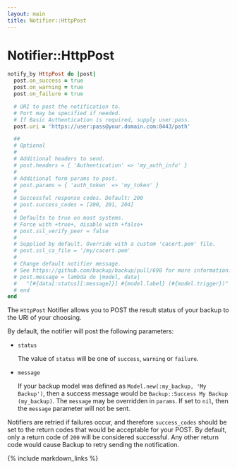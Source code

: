 ```yaml
---
layout: main
title: Notifier::HttpPost
---
```


Notifier::HttpPost
==================

```rb
notify_by HttpPost do |post|
  post.on_success = true
  post.on_warning = true
  post.on_failure = true

  # URI to post the notification to.
  # Port may be specified if needed.
  # If Basic Authentication is required, supply user:pass.
  post.uri = 'https://user:pass@your.domain.com:8443/path'

  ##
  # Optional
  #
  # Additional headers to send.
  # post.headers = { 'Authentication' => 'my_auth_info' }
  #
  # Additional form params to post.
  # post.params = { 'auth_token' => 'my_token' }
  #
  # Successful response codes. Default: 200
  # post.success_codes = [200, 201, 204]
  #
  # Defaults to true on most systems.
  # Force with +true+, disable with +false+
  # post.ssl_verify_peer = false
  #
  # Supplied by default. Override with a custom 'cacert.pem' file.
  # post.ssl_ca_file = '/my/cacert.pem'
  #
  # Change default notifier message.
  # See https://github.com/backup/backup/pull/698 for more information.
  # post.message = lambda do |model, data|
  #   "[#{data[:status][:message]}] #{model.label} (#{model.trigger})"
  # end
end
```

The `HttpPost` Notifier allows you to POST the result status of your backup to the URI of your choosing.

By default, the notifier will post the following parameters:

- `status`

  The value of `status` will be one of `success`, `warning` or `failure`.

- `message`

  If your backup model was defined as `Model.new(:my_backup, 'My Backup')`, then a success message
  would be `Backup::Success My Backup (my_backup)`. The `message` may be overridden in `params`. If set to
  `nil`, then the `message` parameter will not be sent.

Notifiers are retried if failures occur, and therefore `success_codes` should be set to the return codes
that would be acceptable for your POST. By default, only a return code of `200` will be considered successful.
Any other return code would cause Backup to retry sending the notification.

{% include markdown_links %}
